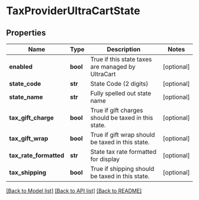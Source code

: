 # TaxProviderUltraCartState

## Properties
Name | Type | Description | Notes
------------ | ------------- | ------------- | -------------
**enabled** | **bool** | True if this state taxes are managed by UltraCart | [optional] 
**state_code** | **str** | State Code (2 digits) | [optional] 
**state_name** | **str** | Fully spelled out state name | [optional] 
**tax_gift_charge** | **bool** | True if gift charges should be taxed in this state. | [optional] 
**tax_gift_wrap** | **bool** | True if gift wrap should be taxed in this state. | [optional] 
**tax_rate_formatted** | **str** | State tax rate formatted for display | [optional] 
**tax_shipping** | **bool** | True if shipping should be taxed in this state. | [optional] 

[[Back to Model list]](../README.md#documentation-for-models) [[Back to API list]](../README.md#documentation-for-api-endpoints) [[Back to README]](../README.md)


